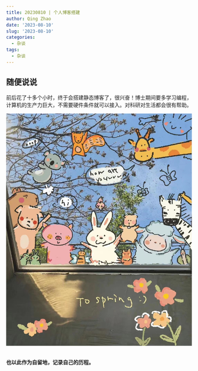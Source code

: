 ```yaml
---
title: 20230810 | 个人博客搭建
author: Qing Zhao
date: '2023-08-10'
slug: '2023-08-10'
categories:
  - 杂谈
tags:
  - 杂谈
---
```



## 随便说说
前后花了十多个小时，终于会搭建静态博客了，很兴奋！博士期间要多学习编程，计算机的生产力巨大，不需要硬件条件就可以接入。对科研对生活都会很有帮助。


![](images/1.jpg)  
<br />

**也以此作为自留地，记录自己的历程。**